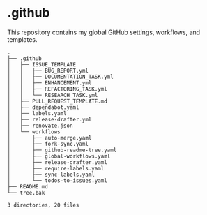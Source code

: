 # .github

This repository contains my global GitHub settings, workflows, and templates.

<!-- readme-tree start -->
```
.
├── .github
│   ├── ISSUE_TEMPLATE
│   │   ├── BUG_REPORT.yml
│   │   ├── DOCUMENTATION_TASK.yml
│   │   ├── ENHANCEMENT.yml
│   │   ├── REFACTORING_TASK.yml
│   │   └── RESEARCH_TASK.yml
│   ├── PULL_REQUEST_TEMPLATE.md
│   ├── dependabot.yaml
│   ├── labels.yaml
│   ├── release-drafter.yml
│   ├── renovate.json
│   └── workflows
│       ├── auto-merge.yaml
│       ├── fork-sync.yaml
│       ├── github-readme-tree.yaml
│       ├── global-workflows.yaml
│       ├── release-drafter.yaml
│       ├── require-labels.yaml
│       ├── sync-labels.yaml
│       └── todos-to-issues.yaml
├── README.md
└── tree.bak

3 directories, 20 files
```
<!-- readme-tree end -->
